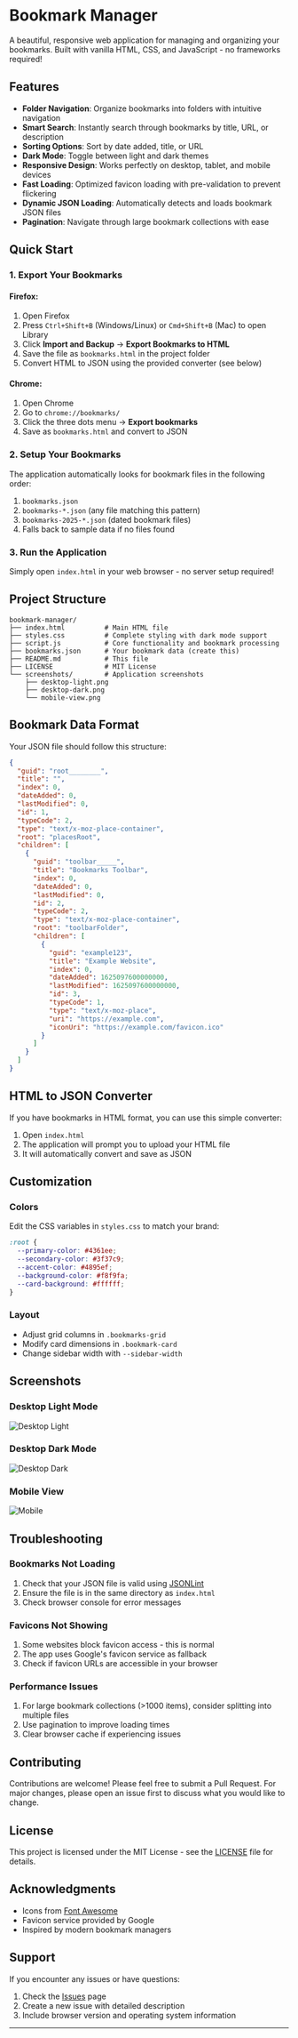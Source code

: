 # Bookmark Manager

A beautiful, responsive web application for managing and organizing your bookmarks. Built with vanilla HTML, CSS, and JavaScript - no frameworks required!

## Features

- **Folder Navigation**: Organize bookmarks into folders with intuitive navigation
- **Smart Search**: Instantly search through bookmarks by title, URL, or description
- **Sorting Options**: Sort by date added, title, or URL
- **Dark Mode**: Toggle between light and dark themes
- **Responsive Design**: Works perfectly on desktop, tablet, and mobile devices
- **Fast Loading**: Optimized favicon loading with pre-validation to prevent flickering
- **Dynamic JSON Loading**: Automatically detects and loads bookmark JSON files
- **Pagination**: Navigate through large bookmark collections with ease

## Quick Start

### 1. Export Your Bookmarks

#### Firefox:
1. Open Firefox
2. Press `Ctrl+Shift+B` (Windows/Linux) or `Cmd+Shift+B` (Mac) to open Library
3. Click **Import and Backup** → **Export Bookmarks to HTML**
4. Save the file as `bookmarks.html` in the project folder
5. Convert HTML to JSON using the provided converter (see below)

#### Chrome:
1. Open Chrome
2. Go to `chrome://bookmarks/`
3. Click the three dots menu → **Export bookmarks**
4. Save as `bookmarks.html` and convert to JSON

### 2. Setup Your Bookmarks

The application automatically looks for bookmark files in the following order:
1. `bookmarks.json`
2. `bookmarks-*.json` (any file matching this pattern)
3. `bookmarks-2025-*.json` (dated bookmark files)
4. Falls back to sample data if no files found

### 3. Run the Application

Simply open `index.html` in your web browser - no server setup required!

## Project Structure

```
bookmark-manager/
├── index.html          # Main HTML file
├── styles.css          # Complete styling with dark mode support
├── script.js           # Core functionality and bookmark processing
├── bookmarks.json      # Your bookmark data (create this)
├── README.md           # This file
├── LICENSE             # MIT License
└── screenshots/        # Application screenshots
    ├── desktop-light.png
    ├── desktop-dark.png
    └── mobile-view.png
```

## Bookmark Data Format

Your JSON file should follow this structure:

```json
{
  "guid": "root________",
  "title": "",
  "index": 0,
  "dateAdded": 0,
  "lastModified": 0,
  "id": 1,
  "typeCode": 2,
  "type": "text/x-moz-place-container",
  "root": "placesRoot",
  "children": [
    {
      "guid": "toolbar_____",
      "title": "Bookmarks Toolbar",
      "index": 0,
      "dateAdded": 0,
      "lastModified": 0,
      "id": 2,
      "typeCode": 2,
      "type": "text/x-moz-place-container",
      "root": "toolbarFolder",
      "children": [
        {
          "guid": "example123",
          "title": "Example Website",
          "index": 0,
          "dateAdded": 1625097600000000,
          "lastModified": 1625097600000000,
          "id": 3,
          "typeCode": 1,
          "type": "text/x-moz-place",
          "uri": "https://example.com",
          "iconUri": "https://example.com/favicon.ico"
        }
      ]
    }
  ]
}
```

## HTML to JSON Converter

If you have bookmarks in HTML format, you can use this simple converter:

1. Open `index.html`
2. The application will prompt you to upload your HTML file
3. It will automatically convert and save as JSON

## Customization

### Colors
Edit the CSS variables in `styles.css` to match your brand:

```css
:root {
  --primary-color: #4361ee;
  --secondary-color: #3f37c9;
  --accent-color: #4895ef;
  --background-color: #f8f9fa;
  --card-background: #ffffff;
}
```

### Layout
- Adjust grid columns in `.bookmarks-grid`
- Modify card dimensions in `.bookmark-card`
- Change sidebar width with `--sidebar-width`

## Screenshots

### Desktop Light Mode
![Desktop Light](screenshots/desktop-light.png)

### Desktop Dark Mode
![Desktop Dark](screenshots/desktop-dark.png)

### Mobile View
![Mobile](screenshots/mobile-view.png)

## Troubleshooting

### Bookmarks Not Loading
1. Check that your JSON file is valid using [JSONLint](https://jsonlint.com/)
2. Ensure the file is in the same directory as `index.html`
3. Check browser console for error messages

### Favicons Not Showing
1. Some websites block favicon access - this is normal
2. The app uses Google's favicon service as fallback
3. Check if favicon URLs are accessible in your browser

### Performance Issues
1. For large bookmark collections (>1000 items), consider splitting into multiple files
2. Use pagination to improve loading times
3. Clear browser cache if experiencing issues

## Contributing

Contributions are welcome! Please feel free to submit a Pull Request. For major changes, please open an issue first to discuss what you would like to change.

## License

This project is licensed under the MIT License - see the [LICENSE](LICENSE) file for details.

## Acknowledgments

- Icons from [Font Awesome](https://fontawesome.com/)
- Favicon service provided by Google
- Inspired by modern bookmark managers

## Support

If you encounter any issues or have questions:
1. Check the [Issues](https://github.com/yourusername/bookmark-manager/issues) page
2. Create a new issue with detailed description
3. Include browser version and operating system information

---